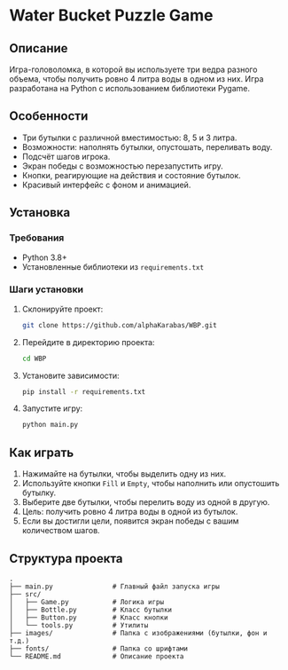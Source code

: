 # **Water Bucket Puzzle Game**

## **Описание**
Игра-головоломка, в которой вы используете три ведра разного объема, чтобы получить ровно 4 литра воды в одном из них. Игра разработана на Python с использованием библиотеки Pygame.

## **Особенности**
- Три бутылки с различной вместимостью: 8, 5 и 3 литра.
- Возможности: наполнять бутылки, опустошать, переливать воду.
- Подсчёт шагов игрока.
- Экран победы с возможностью перезапустить игру.
- Кнопки, реагирующие на действия и состояние бутылок.
- Красивый интерфейс с фоном и анимацией.
  
## **Установка**
### **Требования**
- Python 3.8+
- Установленные библиотеки из `requirements.txt`

### **Шаги установки**
1. Склонируйте проект:
   ```bash
   git clone https://github.com/alphaKarabas/WBP.git
   ```
2. Перейдите в директорию проекта:
   ```bash
   cd WBP
   ```
3. Установите зависимости:
   ```bash
   pip install -r requirements.txt
   ```

4. Запустите игру:
   ```bash
   python main.py
   ```

## **Как играть**
1. Нажимайте на бутылки, чтобы выделить одну из них.
2. Используйте кнопки `Fill` и `Empty`, чтобы наполнить или опустошить бутылку.
3. Выберите две бутылки, чтобы перелить воду из одной в другую.
4. Цель: получить ровно 4 литра воды в одной из бутылок.
5. Если вы достигли цели, появится экран победы с вашим количеством шагов.

## **Структура проекта**
```
.
├── main.py               # Главный файл запуска игры
├── src/
│   ├── Game.py           # Логика игры
│   ├── Bottle.py         # Класс бутылки
│   ├── Button.py         # Класс кнопки
│   └── tools.py          # Утилиты
├── images/               # Папка с изображениями (бутылки, фон и т.д.)
├── fonts/                # Папка со шрифтами
└── README.md             # Описание проекта
```